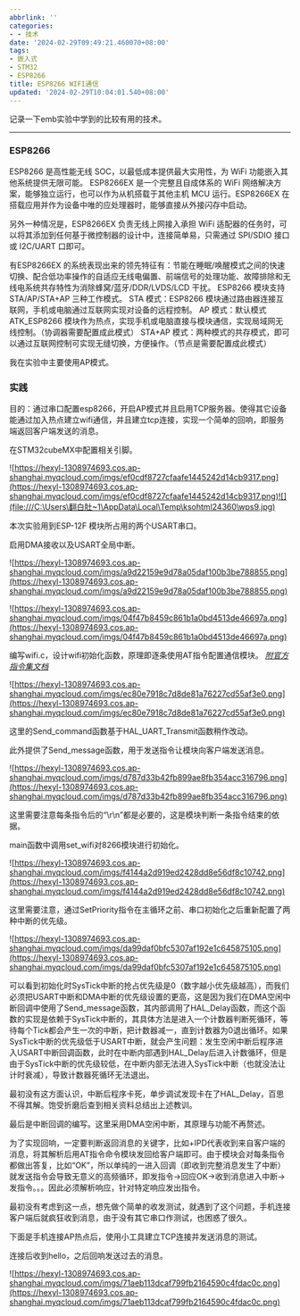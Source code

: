 ```yaml
---
abbrlink: ''
categories:
- - 技术
date: '2024-02-29T09:49:21.460070+08:00'
tags:
- 嵌入式
- STM32
- ESP8266
title: ESP8266 WIFI通信
updated: '2024-02-29T10:04:01.540+08:00'
---
```

记录一下emb实验中学到的比较有用的技术。

---

### ESP8266

ESP8266 是高性能无线 SOC，以最低成本提供最大实用性，为 WiFi 功能嵌入其他系统提供无限可能。
ESP8266EX 是一个完整且自成体系的 WiFi 网络解决方案，能够独立运行，也可以作为从机搭载于其他主机 MCU 运行。ESP8266EX 在搭载应用并作为设备中唯的应处理器时，能够直接从外接闪存中启动。

另外一种情况是，ESP8266EX 负责无线上网接入承担 WiFi 适配器的任务时，可以将其添加到任何基于微控制器的设计中，连接简单易，只需通过 SPI/SDIO 接口或 I2C/UART 口即可。

有ESP8266EX 的系统表现出来的领先特征有：节能在睡眠/唤醒模式之间的快速切换、配合低功率操作的自适应无线电偏置、前端信号的处理功能、故障排除和无线电系统共存特性为消除蜂窝/蓝牙/DDR/LVDS/LCD 干扰。
ESP8266 模块支持 STA/AP/STA+AP 三种工作模式。
STA 模式：ESP8266 模块通过路由器连接互联网，手机或电脑通过互联网实现对设备的远程控制。
AP 模式：默认模式 ATK\_ESP8266 模块作为热点，实现手机或电脑直接与模块通信，实现局域网无线控制。（协调器需要配置成此模式）
STA+AP 模式：两种模式的共存模式，即可以通过互联网控制可实现无缝切换，方便操作。（节点是需要配置成此模式）

我在实验中主要使用AP模式。

### 实践

目的：通过串口配置esp8266，开启AP模式并且启用TCP服务器。使得其它设备能通过加入热点建立wifi通信，并且建立tcp连接，实现一个简单的回响，即服务端返回客户端发送的消息。

在STM32cubeMX中配置相关引脚。

![https://hexyl-1308974693.cos.ap-shanghai.myqcloud.com/imgs/ef0cdf8727cfaafe1445242d14cb9317.png](https://hexyl-1308974693.cos.ap-shanghai.myqcloud.com/imgs/ef0cdf8727cfaafe1445242d14cb9317.png)![](file:///C:\Users\翻白肚~1\AppData\Local\Temp\ksohtml24360\wps9.jpg)

本次实验用到ESP-12F 模块所占用的两个USART串口。

启用DMA接收以及USART全局中断。

![https://hexyl-1308974693.cos.ap-shanghai.myqcloud.com/imgs/a9d22159e9d78a05daf100b3be788855.png](https://hexyl-1308974693.cos.ap-shanghai.myqcloud.com/imgs/a9d22159e9d78a05daf100b3be788855.png)

![https://hexyl-1308974693.cos.ap-shanghai.myqcloud.com/imgs/04f47b8459c861b1a0bd4513de46697a.png](https://hexyl-1308974693.cos.ap-shanghai.myqcloud.com/imgs/04f47b8459c861b1a0bd4513de46697a.png)

编写wifi.c，设计wifi初始化函数，原理即逐条使用AT指令配置通信模块。
[*附官方指令集文档*]([https://](https://espressif-docs.readthedocs-hosted.com/projects/esp-at/zh-cn/release-v2.2.0.0_esp8266/AT_Command_Set/Wi-Fi_AT_Commands.html))

![https://hexyl-1308974693.cos.ap-shanghai.myqcloud.com/imgs/ec80e7918c7d8de81a76227cd55af3e0.png](https://hexyl-1308974693.cos.ap-shanghai.myqcloud.com/imgs/ec80e7918c7d8de81a76227cd55af3e0.png)

这里的Send_command函数基于HAL_UART_Transmit函数稍作改动。

此外提供了Send_message函数，用于发送指令让模块向客户端发送消息。

![https://hexyl-1308974693.cos.ap-shanghai.myqcloud.com/imgs/d787d33b42fb899ae8fb354acc316796.png](https://hexyl-1308974693.cos.ap-shanghai.myqcloud.com/imgs/d787d33b42fb899ae8fb354acc316796.png)

这里需要注意每条指令后的“\r\n”都是必要的，这是模块判断一条指令结束的依据。

main函数中调用set_wifi对8266模块进行初始化。

![https://hexyl-1308974693.cos.ap-shanghai.myqcloud.com/imgs/f4144a2d919ed2428dd8e56df8c10742.png](https://hexyl-1308974693.cos.ap-shanghai.myqcloud.com/imgs/f4144a2d919ed2428dd8e56df8c10742.png)

这里需要注意，通过SetPriority指令在主循环之前、串口初始化之后重新配置了两种中断的优先级。

![https://hexyl-1308974693.cos.ap-shanghai.myqcloud.com/imgs/da99daf0bfc5307af192e1c645875105.png](https://hexyl-1308974693.cos.ap-shanghai.myqcloud.com/imgs/da99daf0bfc5307af192e1c645875105.png)

可以看到初始化时SysTick中断的抢占优先级是0（数字越小优先级越高），而我们必须把USART中断和DMA中断的优先级设置的更高，这是因为我们在DMA空闲中断回调中使用了Send_message函数，其内部调用了HAL_Delay函数，而这个函数的实现是依赖于SysTick中断的，其具体方法是进入一个计数器判断死循环，等待每个Tick都会产生一次的中断，把计数器减一，直到计数器为0退出循环。如果SysTick中断的优先级低于USART中断，就会产生问题：发生空闲中断后程序进入USART中断回调函数，此时在中断内部遇到HAL_Delay后进入计数循环，但是由于SysTick中断的优先级较低，在中断内部无法进入SysTick中断（也就没法让计时衰减），导致计数器死循环无法退出。

最初没有这方面认识，中断后程序卡死，单步调试发现卡在了HAL_Delay，百思不得其解。饱受折磨后查到相关资料总结出上述教训。

最后是中断回调的编写。这里采用DMA空闲中断，其原理与功能不再赘述。

为了实现回响，一定要判断返回消息的关键字，比如+IPD代表收到来自客户端的消息，将其解析后用AT指令命令模块发回给客户端即可。由于模块会对每条指令都做出答复，比如“OK”，所以单纯的一进入回调（即收到完整消息发生了中断）就发送指令会导致无意义的高频循环，即发指令->回应OK->收到消息进入中断->发指令。。。因此必须解析响应，针对特定响应发出指令。

最初没有考虑到这一点，想先做个简单的收发测试，就遇到了这个问题，手机连接客户端后就疯狂收到消息，由于没有其它串口作测试，也困惑了很久。

下面是手机连接AP热点后，使用小工具建立TCP连接并发送消息的测试。

连接后收到hello，之后回响发送过去的消息。

![https://hexyl-1308974693.cos.ap-shanghai.myqcloud.com/imgs/71aeb113dcaf799fb2164590c4fdac0c.png](https://hexyl-1308974693.cos.ap-shanghai.myqcloud.com/imgs/71aeb113dcaf799fb2164590c4fdac0c.png)
